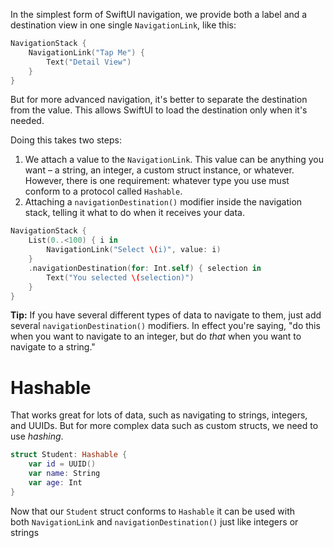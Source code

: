 In the simplest form of SwiftUI navigation, we provide both a label and a destination view in one single `NavigationLink`, like this:
```swift
NavigationStack {
    NavigationLink("Tap Me") {
        Text("Detail View")
    }
}
```

But for more advanced navigation, it's better to separate the destination from the value. This allows SwiftUI to load the destination only when it's needed.

Doing this takes two steps:

1. We attach a value to the `NavigationLink`. This value can be anything you want – a string, an integer, a custom struct instance, or whatever. However, there is one requirement: whatever type you use must conform to a protocol called `Hashable`.
2. Attaching a `navigationDestination()` modifier inside the navigation stack, telling it what to do when it receives your data.

```swift
NavigationStack {
    List(0..<100) { i in
        NavigationLink("Select \(i)", value: i)
    }
    .navigationDestination(for: Int.self) { selection in
        Text("You selected \(selection)")
    }
}
```

**Tip:** If you have several different types of data to navigate to them, just add several `navigationDestination()` modifiers. In effect you're saying, "do this when you want to navigate to an integer, but do _that_ when you want to navigate to a string."

# Hashable
That works great for lots of data, such as navigating to strings, integers, and UUIDs. But for more complex data such as custom structs, we need to use _hashing_.

```swift
struct Student: Hashable {
    var id = UUID()
    var name: String
    var age: Int
}
```

Now that our `Student` struct conforms to `Hashable` it can be used with both `NavigationLink` and `navigationDestination()` just like integers or strings
